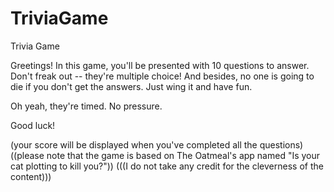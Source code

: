 # TriviaGame
Trivia Game

Greetings!  In this game, you'll be presented with 10 questions to answer.  Don't freak out -- they're multiple choice!  And besides, no one is going to die if you don't get the answers.  Just wing it and have fun.

Oh yeah, they're timed.  No pressure.  

Good luck!

(your score will be displayed when you've completed all the questions)
((please note that the game is based on The Oatmeal's app named "Is your cat plotting to kill you?"))
(((I do not take any credit for the cleverness of the content)))
